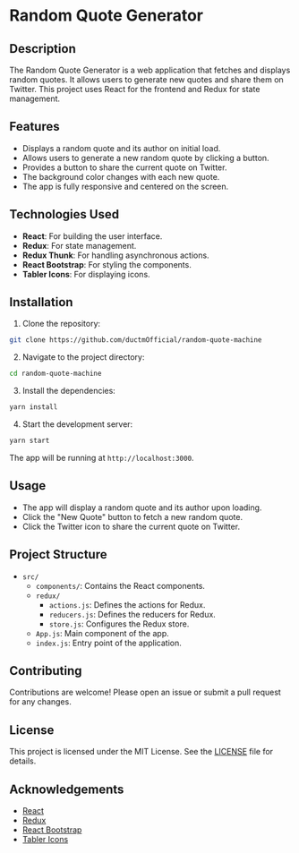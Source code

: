 # Random Quote Generator

## Description

The Random Quote Generator is a web application that fetches and displays random quotes. It allows users to generate new quotes and share them on Twitter. This project uses React for the frontend and Redux for state management.

## Features

- Displays a random quote and its author on initial load.
- Allows users to generate a new random quote by clicking a button.
- Provides a button to share the current quote on Twitter.
- The background color changes with each new quote.
- The app is fully responsive and centered on the screen.

## Technologies Used

- **React**: For building the user interface.
- **Redux**: For state management.
- **Redux Thunk**: For handling asynchronous actions.
- **React Bootstrap**: For styling the components.
- **Tabler Icons**: For displaying icons.

## Installation

1. Clone the repository:

```bash
git clone https://github.com/ductmOfficial/random-quote-machine
```

2. Navigate to the project directory:

```bash
cd random-quote-machine
```

3. Install the dependencies:

```bash
yarn install
```

4. Start the development server:

```bash
yarn start
```

The app will be running at `http://localhost:3000`.

## Usage

- The app will display a random quote and its author upon loading.
- Click the "New Quote" button to fetch a new random quote.
- Click the Twitter icon to share the current quote on Twitter.

## Project Structure

- `src/`
  - `components/`: Contains the React components.
  - `redux/`
    - `actions.js`: Defines the actions for Redux.
    - `reducers.js`: Defines the reducers for Redux.
    - `store.js`: Configures the Redux store.
  - `App.js`: Main component of the app.
  - `index.js`: Entry point of the application.

## Contributing

Contributions are welcome! Please open an issue or submit a pull request for any changes.

## License

This project is licensed under the MIT License. See the [LICENSE](LICENSE) file for details.

## Acknowledgements

- [React](https://reactjs.org/)
- [Redux](https://redux.js.org/)
- [React Bootstrap](https://react-bootstrap.github.io/)
- [Tabler Icons](https://tablericons.com/)
